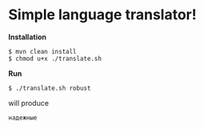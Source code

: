 Simple language translator!
===================
**Installation**

    $ mvn clean install
    $ chmod u+x ./translate.sh

**Run**

    $ ./translate.sh robust
will produce

    надежные
    
